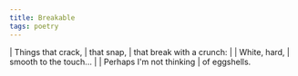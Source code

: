 ```yaml
---
title: Breakable
tags: poetry
---
```


| Things that crack,
| that snap,
| that break with a crunch:
|
| White, hard,
| smooth to the touch...
|
| Perhaps I'm not thinking
| of eggshells.
